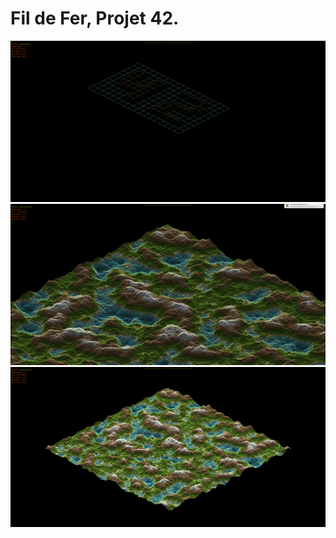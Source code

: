 Fil de Fer, Projet 42.
========================

![alt tag](screenshots/sc1.png)
![alt tag](screenshots/sc2.png)
![alt tag](screenshots/sc3.png)
